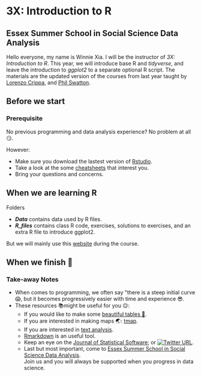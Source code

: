 # 3X: Introduction to R
## Essex Summer School in Social Science Data Analysis

Hello everyone, my name is Winnie Xia. I will be the instructor of _3X: Introduction to R_.
This year, we will introduce base R and _tidyverse_, and leave the introduction to _ggplot2_ to a separate optional R script. The materials are the updated version of the courses from last year taught by [Lorenzo Crippa](https://lorenzo-crippa.github.io), and [Phil Swatton](https://philswatton.github.io).

## Before we start
### Prerequisite
No previous programming and data analysis experience? No problem at all 😏.

However:
- Make sure you download the lastest version of [Rstudio](https://www.rstudio.com). 
- Take a look at the some [cheatsheets](https://www.rstudio.com/resources/cheatsheets/) that interest you.
- Bring your questions and concerns.

## When we are learning R
Folders
- ***Data*** contains data used by R files.
- ***R_files*** contains class R code, exercises, solutions to exercises, and an extra R file to introduce ggplot2.

But we will mainly use this [website](https://raw.githack.com/Shiyi-Xia/ESS_3x_website/main/_site/index.html) during the course.

## When we finish 🎉
### Take-away Notes

- When comes to programming, we often say "there is a steep initial curve 😱, but it becomes progressively easier with time and experience 😎.
- These resources 📚might be useful for you 😌:
   - If you would like to make some [beautiful tables 📑](https://rfortherestofus.com/2019/11/how-to-make-beautiful-tables-in-r/).
   -  If you are interested in making maps 🌏: [tmap](https://github.com/r-tmap/tmap).
   -  If you are interested in [text analysis](https://quanteda.io).
   -  [Rmarkdown](https://bookdown.org/yihui/rmarkdown/) is an useful tool.
   -  Keep an eye on the [Journal of Statistical Software](https://www.jstatsoft.org/index); or  [![Twitter URL](https://img.shields.io/twitter/follow/Rstudiotips?style=social)](https://twitter.com/rstudiotips).
   -  Last but most important, come to [Essex Summer School in Social Science Data Analysis](https://essexsummerschool.com). \
   Join us and you will always be supported when you progress in data science.
